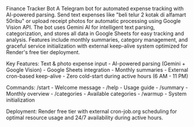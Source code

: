 Finance Tracker Bot
A Telegram bot for automated expense tracking with AI-powered parsing. Send text expenses like "beli telur 2 kotak di alfamart 50ribu" or upload receipt photos for automatic processing using Google Vision API. The bot uses Gemini AI for intelligent text parsing, categorization, and stores all data in Google Sheets for easy tracking and analysis. Features include monthly summaries, category management, and graceful service initialization with external keep-alive system optimized for Render's free tier deployment.

Key Features: Text & photo expense input - AI-powered parsing (Gemini + Google Vision) - Google Sheets integration - Monthly summaries - External cron-based keep-alive - Zero cold-start during active hours (6 AM - 11 PM)

Commands: /start - Welcome message - /help - Usage guide - /summary - Monthly overview - /categories - Available categories - /warmup - System initialization

Deployment: Render free tier with external cron-job.org scheduling for optimal resource usage and 24/7 availability during active hours.